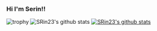 ### Hi I'm Serin!!

![trophy](https://github-profile-trophy.vercel.app/?username=SRin23)
![SRin23's github stats](https://github-readme-stats.vercel.app/api?username=SRin23&show_icons=true)
[![SRin23's github stats](https://github-readme-stats.vercel.app/api/top-langs/?username=SRin23&show_icons=true&hide_border=true&title_color=004386&icon_color=004386&layout=compact)](https://github.com/SRin23)

<!--
<a href="https://ks-codingschool.tistory.com/" target="_blank"><img src="https://img.shields.io/badge/blog-Tstory-yellow?style=flat-square&logo=tstory&logoColor=white"/></a>
-->
<!--
**SRin23/SRin23** is a ✨ _special_ ✨ repository because its `README.md` (this file) appears on your GitHub profile.

Here are some ideas to get you started:

- 🔭 I’m currently working on ...
- 🌱 I’m currently learning ...
- 👯 I’m looking to collaborate on ...
- 🤔 I’m looking for help with ...
- 💬 Ask me about ...
- 📫 How to reach me: ...
- 😄 Pronouns: ...
- ⚡ Fun fact: ...
-->
